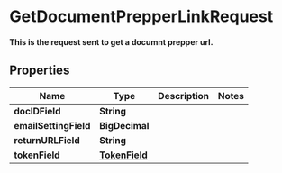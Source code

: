 

# GetDocumentPrepperLinkRequest

#### This is the request sent to get a documnt prepper url.

## Properties

Name | Type | Description | Notes
------------ | ------------- | ------------- | -------------
**docIDField** | **String** |  | 
**emailSettingField** | **BigDecimal** |  | 
**returnURLField** | **String** |  | 
**tokenField** | [**TokenField**](TokenField.md) |  | 



